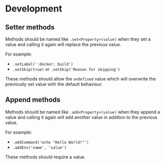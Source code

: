 # Development

## Setter methods

Methods should be named like `.set<Property>(value)` when they set a value and calling it again will replace the previous value.

For example:

- `.setLabel(':docker: build')`
- `.setSkip(true)` or `.setSkip('Reason for skipping')`

These methods should allow the `undefined` value which will overwrite the previously set value with the default behaviour.

## Append methods

Methods should be named like `.add<Property>(value)` when they append a value and calling it again will add another value in addition to the previous value.

For example:

- `.addCommand('echo "Hello World!"')`
- `.addEnv('name', 'value')`

These methods should require a value.
